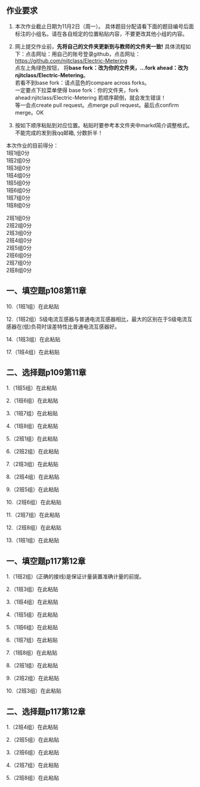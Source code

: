 ## 作业要求

1. 本次作业截止日期为11月2日（周一）。 具体题目分配请看下面的题目编号后面标注的小组名。请在各自规定的位置粘贴内容，不要更改其他小组的内容。 

2. 网上提交作业前，**先将自己的文件夹更新到与教师的文件夹一致!** 具体流程如下：点击网址：用自己的账号登录github，点击网址：https://github.com/njitclass/Electric-Metering  
点左上角绿色按钮，
将**base fork：改为你的文件夹，...fork ahead：改为njitclass/Electric-Metering**。   
若看不到base fork：请点蓝色的compare across forks。  
一定要点下拉菜单使得 base fork：你的文件夹，fork ahead:njitclass/Electric-Metering
若顺序颠倒，就会发生错误！  
等一会点create pull request。点merge pull request。最后点confirm merge。OK

3. 按如下顺序粘贴到对应位置。粘贴时要参考本文件夹中markd简介调整格式。不能完成的发到我qq邮箱, 分数折半！

本次作业的目前得分：  
1班1组0分  
1班2组0分  
1班3组0分  
1班4组0分  
1班5组0分  
1班6组0分  
1班7组0分  
1班8组0分 

2班1组0分  
2班2组0分  
2班3组0分  
2班4组0分  
2班5组0分  
2班6组0分  
2班7组0分  
2班8组0分

## 一、填空题p108第11章

10.（1班1组）在此粘贴

12.（1班2组）S级电流互感器与普通电流互感器相比，最大的区别在于S级电流互感器在(低)负荷时误差特性比普通电流互感器好。

14.（1班3组）在此粘贴

17.（1班4组）在此粘贴

## 二、选择题p109第11章

1.（1班5组）在此粘贴

2.（1班6组）在此粘贴

3.（1班7组）在此粘贴

4.（1班8组）在此粘贴  

5.（2班1组）在此粘贴

6.（2班2组）在此粘贴

7.（2班3组）在此粘贴

8.（2班4组）在此粘贴

9.（2班5组）在此粘贴

10.（2班6组）在此粘贴

11.（2班7组）在此粘贴  

12.（2班8组）在此粘贴  

13.（1班1组）在此粘贴


## 一、填空题p117第12章

1.（1班2组）(正确的接线)是保证计量装置准确计量的前提。

2.（1班3组）在此粘贴

3.（1班4组）在此粘贴

4.（1班5组）在此粘贴

5.（1班6组）在此粘贴 

6.（1班7组）在此粘贴

7.（1班8组）在此粘贴  

8.（2班1组）在此粘贴

9.（2班2组）在此粘贴  

10.（2班3组）在此粘贴




## 二、选择题p117第12章

1.（2班4组）在此粘贴

2.（2班5组）在此粘贴

3.（2班6组）在此粘贴

4.（2班7组）在此粘贴

5.（2班8组）在此粘贴

